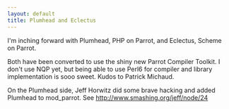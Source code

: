 ```yaml
---
layout: default
title: Plumhead and Eclectus
---
```


<p>
I'm inching forward with Plumhead, PHP on Parrot,
and Eclectus, Scheme on Parrot.
</p><p>
Both have been converted to use the shiny new Parrot Compiler Toolkit. I don't use NQP yet, but being able to use Perl6 for compiler and library implementation is sooo sweet. Kudos to Patrick Michaud.
</p><p>
On the Plumhead side, Jeff Horwitz did some brave hacking and added Plumhead to mod_parrot. See <a href="http://www.smashing.org/jeff/node/24" rel="nofollow">http://www.smashing.org/jeff/node/24</a>
</p>
